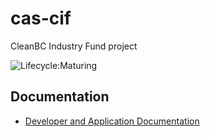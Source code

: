 # cas-cif

CleanBC Industry Fund project

![Lifecycle:Maturing](https://img.shields.io/badge/Lifecycle-Maturing-007EC6)

## Documentation

- [Developer and Application Documentation](./docs/README.md)
